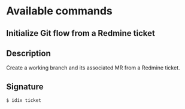 # Available commands

## Initialize Git flow from a Redmine ticket

## Description

Create a working branch and its associated MR from a Redmine ticket.

## Signature

```bash
$ idix ticket
```
